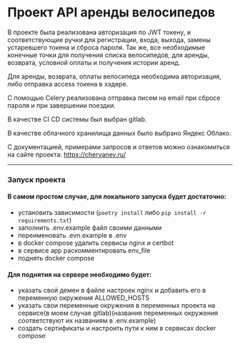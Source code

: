 # Проект API аренды велосипедов

В проекте была реализована авторизация по JWT токену, и соответствующие ручки для регистрации, входа, выхода, замены устаревшего токена и сброса пароля.
Так же, все необходимые конечные точки для получения списка велосипедов, для аренды, возврата, условной оплаты и получения истории аренд.

Для аренды, возврата, оплаты велосипеда необходима авторизация, либо отправка access токена в хэдере.

С помощью Celery реализована отправка писем на email при сбросе пароля и при завершении поездки.

В качестве CI CD системы был выбран gitlab.

В качестве облачного хранилища данных было выбрано Яндекс Облако.

С документацией, примерами запросов и ответов можно ознакомиться на сайте проекта: https://chervanev.ru/

---

### Запуск проекта

#### В самом простом случае, для локального запуска будет достаточно:
- установить зависимости (`poetry install` либо `pip install -r requirements.txt`)
- заполнить .env.example файл своими данными
- переименовать .evn.example в .env
- в docker compose удалить сервисы nginx и certbot 
- в сервисе app раскомментировать env_file
- поднять docker compose


#### Для поднятия на сервере необходимо будет:
- указать свой демен в файле настроек nginx и добавить его в переменную окружения ALLOWED_HOSTS
- указать свои переменные окружения в переменных проекта на сервисе(в моем случае gitlab)(названия переменных окружения соответствуют их названиям в .env.example)
- создать сертификаты и настроить пути к ним в сервисах docker compose